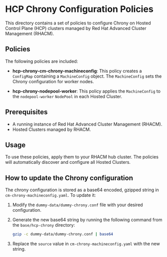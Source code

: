 # HCP Chrony Configuration Policies

This directory contains a set of policies to configure Chrony on Hosted Control Plane (HCP) clusters managed by Red Hat Advanced Cluster Management (RHACM).

## Policies

The following policies are included:

- **hcp-chrony-cm-chrony-machineconfig**: This policy creates a `ConfigMap` containing a `MachineConfig` object. The `MachineConfig` sets the Chrony configuration for worker nodes.

- **hcp-chrony-nodepool-worker**: This policy applies the `MachineConfig` to the `nodepool-worker` `NodePool` in each Hosted Cluster.

## Prerequisites

- A running instance of Red Hat Advanced Cluster Management (RHACM).
- Hosted Clusters managed by RHACM.

## Usage

To use these policies, apply them to your RHACM hub cluster. The policies will automatically discover and configure all Hosted Clusters.

## How to update the Chrony configuration

The chrony configuration is stored as a base64 encoded, gzipped string in `cm-chrony-machineconfig.yaml`. To update it:

1.  Modify the `dummy-data/dummy-chrony.conf` file with your desired configuration.
2.  Generate the new base64 string by running the following command from the `base/hcp-chrony` directory:

    ```bash
    gzip -c dummy-data/dummy-chrony.conf | base64
    ```

3.  Replace the `source` value in `cm-chrony-machineconfig.yaml` with the new string.